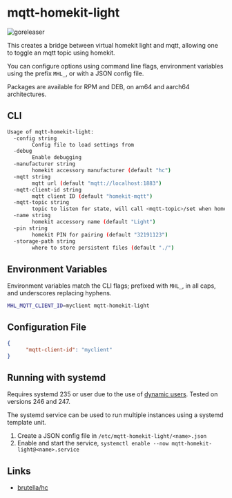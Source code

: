 # mqtt-homekit-light

![goreleaser](https://github.com/adamcstephens/mqtt-homekit-light/workflows/goreleaser/badge.svg)

This creates a bridge between virtual homekit light and mqtt, allowing one to toggle an mqtt topic using homekit.

You can configure options using command line flags, environment variables using the prefix `MHL_`, or with a JSON config file.

Packages are available for RPM and DEB, on am64 and aarch64 architectures.

## CLI

```bash
Usage of mqtt-homekit-light:
  -config string
        Config file to load settings from
  -debug
        Enable debugging
  -manufacturer string
        homekit accessory manufacturer (default "hc")
  -mqtt string
        mqtt url (default "mqtt://localhost:1883")
  -mqtt-client-id string
        mqtt client ID (default "homekit-mqtt")
  -mqtt-topic string
        topic to listen for state, will call <mqtt-topic>/set when homekit triggers (default "homekit/light")
  -name string
        homekit accessory name (default "Light")
  -pin string
        homekit PIN for pairing (default "32191123")
  -storage-path string
        where to store persistent files (default "./")
```

## Environment Variables

Environment variables match the CLI flags; prefixed with `MHL_`, in all caps, and underscores replacing hyphens.

```bash
MHL_MQTT_CLIENT_ID=myclient mqtt-homekit-light
```

## Configuration File

```json
{
      "mqtt-client-id": "myclient"
}
```

## Running with systemd

Requires systemd 235 or user due to the use of [dynamic users](http://0pointer.net/blog/dynamic-users-with-systemd.html). Tested on versions 246 and 247.

The systemd service can be used to run multiple instances using a systemd template unit.

1. Create a JSON config file in `/etc/mqtt-homekit-light/<name>.json`
2. Enable and start the service, `systemctl enable --now mqtt-homekit-light@<name>.service`

## Links

* [brutella/hc](https://github.com/brutella/hc)

